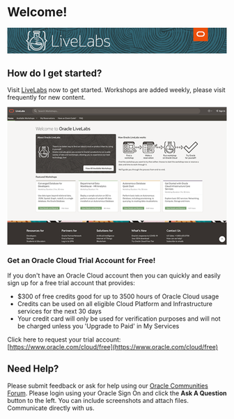 # Welcome!

[![](../common/images/livelabs-banner-formarketplace.png)](http://bit.ly/golivelabs/)

## How do I get started?
Visit [LiveLabs](http://bit.ly/golivelabs) now to get started.  Workshops are added weekly, please visit frequently for new content.

[![](../common/images/livelabs.png)](http://bit.ly/golivelabs)


### Get an Oracle Cloud Trial Account for Free!
If you don't have an Oracle Cloud account then you can quickly and easily sign up for a free trial account that provides:
- $300 of free credits good for up to 3500 hours of Oracle Cloud usage
- Credits can be used on all eligible Cloud Platform and Infrastructure services for the next 30 days
- Your credit card will only be used for verification purposes and will not be charged unless you 'Upgrade to Paid' in My Services

Click here to request your trial account: [https://www.oracle.com/cloud/free](https://www.oracle.com/cloud/free)

## Need Help?
Please submit feedback or ask for help using our [Oracle Communities Forum](https://community.oracle.com/tech/developers/categories/livelabsdiscussions). Please login using your Oracle Sign On and click the **Ask A Question** button to the left.  You can include screenshots and attach files.  Communicate directly with us.
